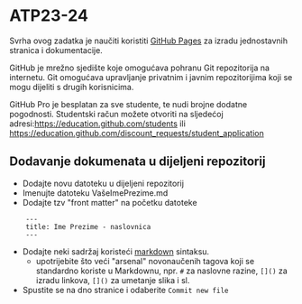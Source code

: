 # ATP23-24

Svrha ovog zadatka je naučiti koristiti [GitHub Pages](https://pages.github.com/) za izradu jednostavnih stranica i dokumentacije.

GitHub je mrežno sjedište koje omogućava pohranu Git repozitorija na internetu. Git omogućava upravljanje privatnim i javnim repozitorijima koji se mogu dijeliti s drugih korisnicima.

GitHub Pro je besplatan za sve studente, te nudi brojne dodatne pogodnosti. Studentski račun možete otvoriti na sljedećoj adresi:<https://education.github.com/students> ili <https://education.github.com/discount_requests/student_application>

## Dodavanje dokumenata u dijeljeni repozitorij
- Dodajte novu datoteku u dijeljeni repozitorij
- Imenujte datoteku VašeImePrezime.md
- Dodajte tzv "front matter" na početku datoteke
```
    ---
    title: Ime Prezime - naslovnica
    ---
```
- Dodajte neki sadržaj koristeći [markdown](https://guides.github.com/features/mastering-markdown/) sintaksu.
    - upotrijebite što veći "arsenal" novonaučenih tagova koji se standardno koriste u Markdownu, npr. `#` za naslovne razine, `[]()` za izradu linkova, `[]()` za umetanje slika i sl.
- Spustite se na dno stranice i odaberite `Commit new file` 
